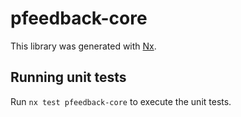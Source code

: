 # pfeedback-core

This library was generated with [Nx](https://nx.dev).

## Running unit tests

Run `nx test pfeedback-core` to execute the unit tests.
